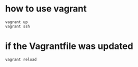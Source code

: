 # how to use vagrant
```
vagrant up
vagrant ssh
```
# if the Vagrantfile was updated
```
vagrant reload
```
